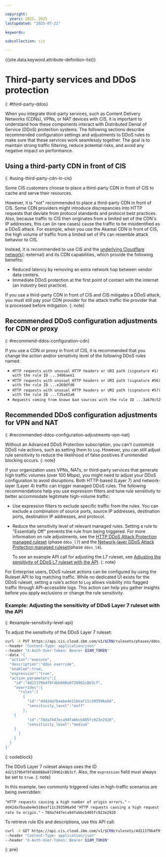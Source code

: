 ```yaml
---

copyright:
  years: 2025, 2025
lastupdated: "2025-07-22"

keywords:

subcollection: cis

---
```


{{site.data.keyword.attribute-definition-list}}

# Third-party services and DDoS protection
{: #third-party-ddos}

When you integrate third-party services, such as Content Delivery Networks (CDNs), VPNs, or NAT devices with CIS, it is important to understand how these components interact with Distributed Denial of Service (DDoS) protection systems. The following sections describe recommended configuration settings and adjustments to DDoS rules to make sure that these services work seamlessly together. The goal is to maintain strong traffic filtering, reduce potential risks, and avoid any negative impact on performance.

## Using a third-party CDN in front of CIS
{: #using-third-party-cdn-in-cis}

Some CIS customers choose to place a third-party CDN in front of CIS to cache and serve their resources.

However, it is "not" recommended to place a third-party CDN in front of CIS. Some CDN providers might introduce discrepancies into HTTP requests that deviate from protocol standards and protocol best practices. Also, because traffic to CIS then originates from a limited set of the CDN's IP addresses, this can (in rare cases) cause the traffic to be misidentified as a DDoS attack. For example, when you use the Akamai CDN in front of CIS, the high volume of traffic from a limited set of IPs can resemble attack behavior to CIS.

Instead, it is recommended to use CIS and the [underlying Cloudflare network](https://www.cloudflare.com/en-gb/network/){: external} and its CDN capabilities, which provide the following benefits:
* Reduced latency by removing an extra network hop between vendor data centers.
* Immediate DDoS protection at the first point of contact with the internet (an industry best practice).

If you use a third-party CDN in front of CIS and CIS mitigates a DDoS attack, you must still pay your CDN provider for the attack traffic the provider that is processed before mitigation.
{: note}

## Recommended DDoS configuration adjustments for CDN or proxy
{: #recommend-ddos-configuration-cdn}

If you use a CDN or proxy in front of CIS, it is recommended that you change the action and/or sensitivity level of the following DDoS rules named:

* `HTTP requests with unusual HTTP headers or URI path (signature #1) with the rule ID ...3486aee1`
* `HTTP requests with unusual HTTP headers or URI path (signature #56) with the rule ID ...e269dfd6`
* `HTTP requests with unusual HTTP headers or URI path (signature #57) with the rule ID ...f35a42a0`
* `Requests coming from known bad sources with the rule ID ...3a679c52`

## Recommended DDoS configuration adjustments for VPN and NAT
{: #recommended-ddos-configuration-adjustments-vpn-nat}

Without an Advanced DDoS Protection subscription, you can't customize DDoS rule actions, such as setting them to `Log`. However, you can still adjust rule sensitivity to reduce the likelihood of false positives if unintended blocking occurs.
{: note}

If your organization uses VPNs, NATs, or third-party services that generate high traffic volumes (over 100 Mbps), you might need to adjust your DDoS configuration to avoid disruptions. Both HTTP-based (Layer 7) and network-layer (Layer 4) traffic can trigger managed DDoS rules. The following recommendations help you use expression filters and tune rule sensitivity to better accommodate legitimate high-volume traffic:

* Use expression filters to exclude specific traffic from the rules. You can exclude a combination of source ports, source IP addresses, destination ports, destination IP addresses, and protocol.

* Reduce the sensitivity level of relevant managed rules. Setting a rule to "Essentially Off" prevents the rule from being triggered. For more information on rule adjustments, see the [HTTP DDoS Attack Protection managed ruleset](/apidocs/cis#get-zone-entrypoint-ruleset) (phase `ddos_l7`) and the [Network-layer DDoS Attack Protection managed ruleset](/apidocs/cis#get-zone-entrypoint-ruleset)(phase `ddos_l4`).

   To see an example API call for adjusting the L7 ruleset, see [Adjusting the sensitivity of DDoS L7 ruleset with the API](/docs/cis?topic=cis-third-party-ddos&q=expression+filters&tags=cis&loginMethod=federated#example-sensitivity-level-api).
   {: note}

For Enterprise users, DDoS ruleset actions can be configured by using the Ruleset API to log matching traffic. While no dedicated UI exists for the DDoS ruleset, setting a rule’s action to `Log` allows visibility into flagged traffic through API-accessible logs. This action can help you gather insights before you apply exclusions or change the rule sensitivity.

### Example: Adjusting the sensitivity of DDoS Layer 7 ruleset with the API
{: #example-sensitivity-level-api}

To adjust the sensitivity of the DDoS Layer 7 ruleset:

```sh
curl -X PUT https://api.cis.cloud.ibm.com/v1/$CRN/rulesets/phases/ddos_l7/entrypoint
--header "Content-Type: application/json"
--header "X-Auth-User-Token: Bearer $IAM_TOKEN"
--data '{
  "action":"execute",
  "description":"ddos override",
  "enabled":true,
  "expression":"true",
  "action_parameters":{
    "id":"4d21379b4f9f4bb088e0729962c8b3cf",
    "overrides":{
      "rules":[
        {
          "id":"dd42da7baabe4e518eaf11c393596a9d",
          "sensitivity_level":"eoff"
        },
	{
          "id":"78da7447eca94fabbcb405fc923e2920",
          "sensitivity_level":"medium"
	}
      ]
    }
  }
}'
```
{: codeblock}

The DDoS Layer 7 ruleset always uses the ID `4d21379b4f9f4bb088e0729962c8b3cf`. Also, the `expression` field must always be set to `true`.
{: note}

In this example, two commonly triggered rules in high-traffic scenarios are being overridden:

`"HTTP requests causing a high number of origin errors."` - `dd42da7baabe4e518eaf11c393596a9d`
`"HTTP requests causing a high request rate to origin."` - `78da7447eca94fabbcb405fc923e2920`

To retrieve rule IDs and descriptions, use this API call:

```sh
curl -X GET https://api.cis.cloud.ibm.com/v1/$CRN/rulesets/4d21379b4f9f4bb088e0729962c8b3cf
--header "Content-Type: application/json"
--header "X-Auth-User-Token: Bearer $IAM_TOKEN"
```
{: pre}

